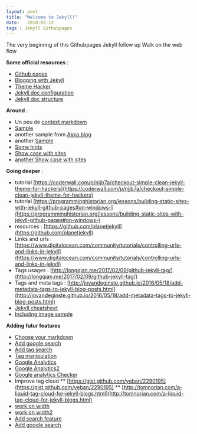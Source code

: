 ```yaml
---
layout: post
title: "Welcome to Jekyll!"
date:   2018-02-12
tags : Jekyll Githubpages
---
```


The very beginnng of this Githubpages Jekyll follow up Walk on the web flow

**Some official resources** :
* [Github pages](https://pages.github.com/)
* [Blogging with Jekyll](https://help.github.com/articles/using-jekyll-as-a-static-site-generator-with-github-pages/)
* [Theme Hacker](https://github.com/pages-themes/hacker)
* [Jekyll doc configuration](https://jekyllrb.com/docs/configuration/)
* [Jekyll doc structure](https://jekyllrb.com/docs/structure/)

**Around** :
* Un peu de [context markdown](https://blog.wax-o.com/2014/04/tutoriel-un-guide-pour-bien-commencer-avec-markdown/)
* [Sample](https://github.com/tocttou/hacker-blog)
* another sample from [Akka blog](https://github.com/akka/old-blog)
* another [Sample](https://github.com/Velko/XTest/tree/8b8aa9430ee31ba21de7b6e24946022ba992483c/docs)
* [Some hints](https://ines.io/blog/the-ultimate-guide-static-websites-jekyll)
* [Show case with sites](https://jekyllrb.com/docs/sites/)
* [another Show case with sites](http://planetjekyll.github.io/showcase/)

**Going deeper** :
* tutorial [https://coderwall.com/p/njjb7a/checkout-simple-clean-jekyll-theme-for-hackers](https://coderwall.com/p/njjb7a/checkout-simple-clean-jekyll-theme-for-hackers)
* tutorial [https://programminghistorian.org/lessons/building-static-sites-with-jekyll-github-pages#on-windows-](https://programminghistorian.org/lessons/building-static-sites-with-jekyll-github-pages#on-windows-)
* resources : [https://github.com/planetjekyll](https://github.com/planetjekyll)
* Links and urls : [https://www.digitalocean.com/community/tutorials/controlling-urls-and-links-in-jekyll](https://www.digitalocean.com/community/tutorials/controlling-urls-and-links-in-jekyll)
* Tags usages : [http://longqian.me/2017/02/09/github-jekyll-tag/](http://longqian.me/2017/02/09/github-jekyll-tag/)
* Tags and meta tags : [http://jovandeginste.github.io/2016/05/18/add-metadata-tags-to-jekyll-blog-posts.html](http://jovandeginste.github.io/2016/05/18/add-metadata-tags-to-jekyll-blog-posts.html)
* [Jekyll cheatsheet](https://devhints.io/jekyll)
* [Including image sample](http://dev-notes.eu/2016/01/images-in-kramdown-jekyll/)

**Adding futur features**
* [Choose your markdown](https://ilovesymposia.com/2015/01/04/some-things-i-learned-while-building-a-site-on-github-pages/)
* [Add google search](https://digitaldrummerj.me/blogging-on-github-part-7-adding-a-custom-google-search/)
* [Add tag search](https://alexpearce.me/2012/04/simple-jekyll-searching/)
* [Tag manipulation](http://longqian.me/2017/02/09/github-jekyll-tag/)
* [Google Analytics](https://michaelsoolee.com/google-analytics-jekyll/)
* [Google Analytics2](https://desiredpersona.com/google-analytics-jekyll/)
* [Google analytics Checker](http://www.gachecker.com/)
* Improve tag cloud
** [https://gist.github.com/yeban/2290195](https://gist.github.com/yeban/2290195)
** [http://tomnorian.com/a-liquid-tag-cloud-for-jekyll-blogs.html](http://tomnorian.com/a-liquid-tag-cloud-for-jekyll-blogs.html)
* [work on width](https://github.com/johnotander/pixyll/issues/101)
* [work on width2](http://talk.jekyllrb.com/t/overriding-css-file-in-a-layout/294/4)
* [Add search feature](https://learn.cloudcannon.com/jekyll/jekyll-search-using-lunr-js/)
* [Add google search](https://digitaldrummerj.me/blogging-on-github-part-7-adding-a-custom-google-search/)

